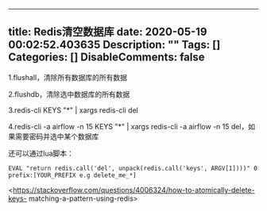 
---
title: Redis清空数据库
date: 2020-05-19 00:02:52.403635
Description: ""
Tags: []
Categories: []
DisableComments: false
---
1.flushall，清除所有数据库的所有数据

2.flushdb，清除选中数据库的所有数据

3.redis-cli KEYS "*" | xargs redis-cli del

4.redis-cli -a airflow -n 15 KEYS "*" | xargs redis-cli -a airflow -n 15
del，如果需要密码并选中某个数据库

还可以通过lua脚本：

    
    
    EVAL "return redis.call('del', unpack(redis.call('keys', ARGV[1])))" 0 prefix:[YOUR_PREFIX e.g delete_me_*]

<https://stackoverflow.com/questions/4006324/how-to-atomically-delete-keys-
matching-a-pattern-using-redis>  


